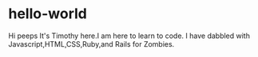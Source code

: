 # hello-world

Hi peeps
It's Timothy here.I am here to learn to code.
I have dabbled with Javascript,HTML,CSS,Ruby,and Rails for Zombies.
